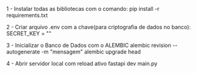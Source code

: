 1 - Instalar todas as bibliotecas com o comando:
pip install -r requirements.txt

2 - Criar arquivo .env com a chave(para criptografia de dados no banco):
SECRET_KEY = ""

3 - Inicializar o Banco de Dados com o ALEMBIC
alembic revision --autogenerate -m "mensagem"
alembic upgrade head

4 - Abrir servidor local com reload ativo
fastapi dev main.py
